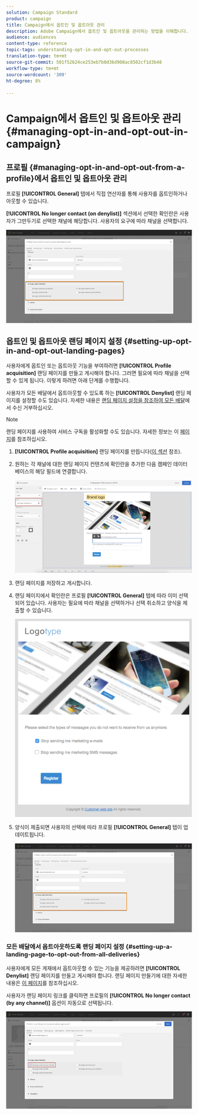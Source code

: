 ```yaml
---
solution: Campaign Standard
product: campaign
title: Campaign에서 옵트인 및 옵트아웃 관리
description: Adobe Campaign에서 옵트인 및 옵트아웃을 관리하는 방법을 이해합니다.
audience: audiences
content-type: reference
topic-tags: understanding-opt-in-and-opt-out-processes
translation-type: tm+mt
source-git-commit: 501f52624ce253eb7b0d36d908ac8502cf1d3b48
workflow-type: tm+mt
source-wordcount: '309'
ht-degree: 8%

---
```



# Campaign에서 옵트인 및 옵트아웃 관리{#managing-opt-in-and-opt-out-in-campaign}

## 프로필 {#managing-opt-in-and-opt-out-from-a-profile}에서 옵트인 및 옵트아웃 관리

프로필 **[!UICONTROL General]** 탭에서 직접 연산자를 통해 사용자를 옵트인하거나 아웃할 수 있습니다.

**[!UICONTROL No longer contact (on denylist)]** 섹션에서 선택한 확인란은 사용자가 그만두기로 선택한 채널에 해당합니다. 사용자의 요구에 따라 채널을 선택합니다.

![](assets/optin_landingpage_3.png)

## 옵트인 및 옵트아웃 랜딩 페이지 설정 {#setting-up-opt-in-and-opt-out-landing-pages}

사용자에게 옵트인 또는 옵트아웃 기능을 부여하려면 **[!UICONTROL Profile acquisition]** 랜딩 페이지를 만들고 게시해야 합니다. 그러면 필요에 따라 채널을 선택할 수 있게 됩니다. 이렇게 하려면 아래 단계를 수행합니다.

사용자가 모든 배달에서 옵트아웃할 수 있도록 하는 **[!UICONTROL Denylist]** 랜딩 페이지를 설정할 수도 있습니다. 자세한 내용은 [랜딩 페이지 설정을 참조하여 모든 배달](#setting-up-a-landing-page-to-opt-out-from-all-deliveries)에서 수신 거부하십시오.

>[!NOTE]
>
>랜딩 페이지를 사용하여 서비스 구독을 활성화할 수도 있습니다. 자세한 정보는 이 [페이지](../../channels/using/configuring-landing-page.md#linking-a-landing-page-to-a-service)를 참조하십시오.

1. **[!UICONTROL Profile acquisition]** 랜딩 페이지를 만듭니다([이 섹션](../../channels/using/getting-started-with-landing-pages.md) 참조).
1. 원하는 각 채널에 대한 랜딩 페이지 컨텐츠에 확인란을 추가한 다음 캠페인 데이터베이스의 해당 필드에 연결합니다.

   ![](assets/optin_landingpage_1.png)

1. 랜딩 페이지를 저장하고 게시합니다.
1. 랜딩 페이지에서 확인란은 프로필 **[!UICONTROL General]** 탭에 따라 이미 선택되어 있습니다. 사용자는 필요에 따라 채널을 선택하거나 선택 취소하고 양식을 제출할 수 있습니다.

   ![](assets/optin_landingpage_2.png)

1. 양식이 제출되면 사용자의 선택에 따라 프로필 **[!UICONTROL General]** 탭이 업데이트됩니다.

   ![](assets/optin_landingpage_3.png)

### 모든 배달에서 옵트아웃하도록 랜딩 페이지 설정 {#setting-up-a-landing-page-to-opt-out-from-all-deliveries}

사용자에게 모든 게재에서 옵트아웃할 수 있는 기능을 제공하려면 **[!UICONTROL Denylist]** 랜딩 페이지를 만들고 게시해야 합니다. 랜딩 페이지 만들기에 대한 자세한 내용은 [이 페이지](../../channels/using/getting-started-with-landing-pages.md)를 참조하십시오.

사용자가 랜딩 페이지 링크를 클릭하면 프로필의 **[!UICONTROL No longer contact (by any channel)]** 옵션이 자동으로 선택됩니다.

![](assets/blocklisting_allchannels.png)

